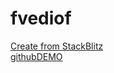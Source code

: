 # fvediof

[Create from StackBlitz ](https://stackblitz.com/edit/fvediof)
</br>
[githubDEMO ](https://imneverdied.github.io/fvediof/)
